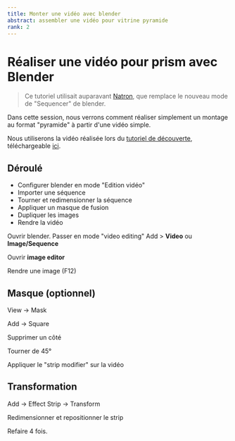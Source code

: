 ```yaml
---
title: Monter une vidéo avec blender
abstract: assembler une vidéo pour vitrine pyramide
rank: 2
---
```



# Réaliser une vidéo pour prism avec Blender

> Ce tutoriel utilisait auparavant [Natron](https://natrongithub.github.io/), que remplace le nouveau mode de "Sequencer" de blender.

Dans cette session, nous verrons comment réaliser simplement un montage au format "pyramide" à partir d'une vidéo simple.

Nous utiliserons la vidéo réalisée lors du [tutoriel de découverte](/dev/fr/tutorials/first-steps), téléchargeable [ici](/static/files/monkey.mp4).

## Déroulé

 - Configurer blender en mode "Edition vidéo"
 - Importer une séquence
 - Tourner et redimensionner la séquence
 - Appliquer un masque de fusion
 - Dupliquer les images
 - Rendre la vidéo


Ouvrir blender.
Passer en mode "video editing"
Add > **Video** ou **Image/Sequence**

Ouvrir **image editor**

Rendre une image (F12)

## Masque (optionnel)

View -> Mask

Add -> Square

Supprimer un côté

Tourner de 45°

Appliquer le "strip modifier" sur la vidéo


## Transformation

Add -> Effect Strip -> Transform

Redimensionner et repositionner le strip

Refaire 4 fois.